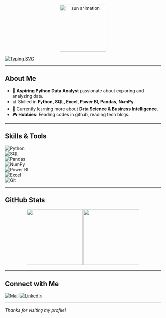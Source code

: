 <!-- Sun Animation -->
<p align="center">
  <img src="https://i.gifer.com/7VE.gif" alt="sun animation" width="150" height="150" />
</p>

<!-- Typing Animation -->
[![Typing SVG](https://readme-typing-svg.demolab.com?font=Fira+Code&weight=500&size=22&pause=1000&color=00C7F7&center=true&vCenter=true&width=800&lines=Hi+there+👋,+I'm+Moulitharan+M;Aspiring+Python+Data+Analyst;SQL+%7C+Pandas+%7C+NumPy+%7C+Excel+%7C+Power+BI;Turning+Data+into+Insights)](https://git.io/typing-svg)

---

##  About Me  

- 🔎 **Aspiring Python Data Analyst** passionate about exploring and analyzing data.  
- 📊 Skilled in **Python, SQL, Excel, Power BI, Pandas, NumPy**.  
- 🌱 Currently learning more about **Data Science & Business Intelligence**.  
- 🎮 **Hobbies:** Reading codes in github, reading tech blogs.  

---

## Skills & Tools  

![Python](https://img.shields.io/badge/-Python-3776AB?logo=python&logoColor=white)  
![SQL](https://img.shields.io/badge/-SQL-4479A1?logo=postgresql&logoColor=white)  
![Pandas](https://img.shields.io/badge/-Pandas-150458?logo=pandas&logoColor=white)  
![NumPy](https://img.shields.io/badge/-NumPy-013243?logo=numpy&logoColor=white)  
![Power BI](https://img.shields.io/badge/-PowerBI-F2C811?logo=powerbi&logoColor=black)  
![Excel](https://img.shields.io/badge/-Excel-217346?logo=microsoft-excel&logoColor=white)  
![Git](https://img.shields.io/badge/-Git-F05032?logo=git&logoColor=white)  

---

## GitHub Stats  

<p align="center">
  <img src="https://github-readme-stats.vercel.app/api?username=Moulitharan&show_icons=true&theme=radical" height="180"/>
  <img src="https://github-readme-stats.vercel.app/api/top-langs/?username=Moulitharan&layout=compact&theme=radical" height="180"/>
</p>

---

## Connect with Me 

[![Mail](https://img.shields.io/badge/Email-black?style=flat&logo=gmail)](mailto:moulitharan4080@gmail.com)
[![LinkedIn](https://img.shields.io/badge/LinkedIn-black?style=flat&logo=linkedin)](https://www.linkedin.com/in/moulitharan-dataanalyst-it)

---

*Thanks for visiting my profile!*   
